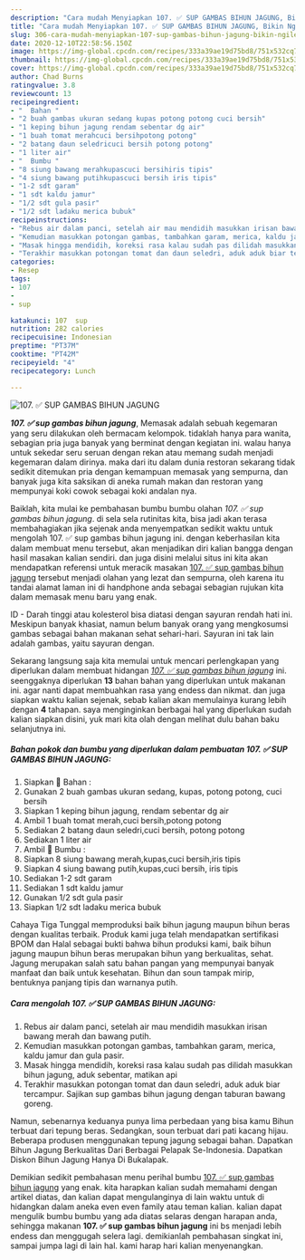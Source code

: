 ```yaml
---
description: "Cara mudah Menyiapkan 107. ✅ SUP GAMBAS BIHUN JAGUNG, Bikin Ngiler"
title: "Cara mudah Menyiapkan 107. ✅ SUP GAMBAS BIHUN JAGUNG, Bikin Ngiler"
slug: 306-cara-mudah-menyiapkan-107-sup-gambas-bihun-jagung-bikin-ngiler
date: 2020-12-10T22:58:56.150Z
image: https://img-global.cpcdn.com/recipes/333a39ae19d75bd8/751x532cq70/107-✅-sup-gambas-bihun-jagung-foto-resep-utama.jpg
thumbnail: https://img-global.cpcdn.com/recipes/333a39ae19d75bd8/751x532cq70/107-✅-sup-gambas-bihun-jagung-foto-resep-utama.jpg
cover: https://img-global.cpcdn.com/recipes/333a39ae19d75bd8/751x532cq70/107-✅-sup-gambas-bihun-jagung-foto-resep-utama.jpg
author: Chad Burns
ratingvalue: 3.8
reviewcount: 13
recipeingredient:
- "  Bahan "
- "2 buah gambas ukuran sedang kupas potong potong cuci bersih"
- "1 keping bihun jagung rendam sebentar dg air"
- "1 buah tomat merahcuci bersihpotong potong"
- "2 batang daun seledricuci bersih potong potong"
- "1 liter air"
- "  Bumbu "
- "8 siung bawang merahkupascuci bersihiris tipis"
- "4 siung bawang putihkupascuci bersih iris tipis"
- "1-2 sdt garam"
- "1 sdt kaldu jamur"
- "1/2 sdt gula pasir"
- "1/2 sdt ladaku merica bubuk"
recipeinstructions:
- "Rebus air dalam panci, setelah air mau mendidih masukkan irisan bawang merah dan bawang putih."
- "Kemudian masukkan potongan gambas, tambahkan garam, merica, kaldu jamur dan gula pasir."
- "Masak hingga mendidih, koreksi rasa kalau sudah pas dilidah masukkan bihun jagung, aduk sebentar, matikan api"
- "Terakhir masukkan potongan tomat dan daun seledri, aduk aduk biar tercampur. Sajikan sup gambas bihun jagung dengan taburan bawang goreng."
categories:
- Resep
tags:
- 107
- 
- sup

katakunci: 107  sup 
nutrition: 282 calories
recipecuisine: Indonesian
preptime: "PT37M"
cooktime: "PT42M"
recipeyield: "4"
recipecategory: Lunch

---
```



![107. ✅ SUP GAMBAS BIHUN JAGUNG](https://img-global.cpcdn.com/recipes/333a39ae19d75bd8/751x532cq70/107-✅-sup-gambas-bihun-jagung-foto-resep-utama.jpg)

<b><i>107. ✅ sup gambas bihun jagung</i></b>, Memasak adalah sebuah kegemaran yang seru dilakukan oleh bermacam kelompok. tidaklah hanya para wanita, sebagian pria juga banyak yang berminat dengan kegiatan ini. walau hanya untuk sekedar seru seruan dengan rekan atau memang sudah menjadi kegemaran dalam dirinya. maka dari itu dalam dunia restoran sekarang tidak sedikit ditemukan pria dengan kemampuan memasak yang sempurna, dan banyak juga kita saksikan di aneka rumah makan dan restoran yang mempunyai koki cowok sebagai koki andalan nya.

Baiklah, kita mulai ke pembahasan bumbu bumbu olahan <i>107. ✅ sup gambas bihun jagung</i>. di sela sela rutinitas kita, bisa jadi akan terasa membahagiakan jika sejenak anda menyempatkan sedikit waktu untuk mengolah 107. ✅ sup gambas bihun jagung ini. dengan keberhasilan kita dalam membuat menu tersebut, akan menjadikan diri kalian bangga dengan hasil masakan kalian sendiri. dan juga disini melalui situs ini kita akan mendapatkan referensi untuk meracik masakan <u>107. ✅ sup gambas bihun jagung</u> tersebut menjadi olahan yang lezat dan sempurna, oleh karena itu tandai alamat laman ini di handphone anda sebagai sebagian rujukan kita dalam memasak menu baru yang enak.

ID - Darah tinggi atau kolesterol bisa diatasi dengan sayuran rendah hati ini. Meskipun banyak khasiat, namun belum banyak orang yang mengkosumsi gambas sebagai bahan makanan sehat sehari-hari. Sayuran ini tak lain adalah gambas, yaitu sayuran dengan.


Sekarang langsung saja kita memulai untuk mencari perlengkapan yang diperlukan dalam membuat hidangan <u><i>107. ✅ sup gambas bihun jagung</i></u> ini. seenggaknya diperlukan <b>13</b> bahan bahan yang diperlukan untuk makanan ini. agar nanti dapat membuahkan rasa yang endess dan nikmat. dan juga siapkan waktu kalian sejenak, sebab kalian akan memulainya kurang lebih dengan <b>4</b> tahapan. saya menginginkan berbagai hal yang diperlukan sudah kalian siapkan disini, yuk mari kita olah dengan melihat dulu bahan baku selanjutnya ini.

<!--inarticleads1-->

##### Bahan pokok dan bumbu yang diperlukan dalam pembuatan 107. ✅ SUP GAMBAS BIHUN JAGUNG:

1. Siapkan  🌱 Bahan :
1. Gunakan 2 buah gambas ukuran sedang, kupas, potong potong, cuci bersih
1. Siapkan 1 keping bihun jagung, rendam sebentar dg air
1. Ambil 1 buah tomat merah,cuci bersih,potong potong
1. Sediakan 2 batang daun seledri,cuci bersih, potong potong
1. Sediakan 1 liter air
1. Ambil  🍅 Bumbu :
1. Siapkan 8 siung bawang merah,kupas,cuci bersih,iris tipis
1. Siapkan 4 siung bawang putih,kupas,cuci bersih, iris tipis
1. Sediakan 1-2 sdt garam
1. Sediakan 1 sdt kaldu jamur
1. Gunakan 1/2 sdt gula pasir
1. Siapkan 1/2 sdt ladaku merica bubuk


Cahaya Tiga Tunggal memproduksi baik bihun jagung maupun bihun beras dengan kualitas terbaik. Produk kami juga telah mendapatkan sertifikasi BPOM dan Halal sebagai bukti bahwa bihun produksi kami, baik bihun jagung maupun bihun beras merupakan bihun yang berkualitas, sehat. Jagung merupakan salah satu bahan pangan yang mempunyai banyak manfaat dan baik untuk kesehatan. Bihun dan soun tampak mirip, bentuknya panjang tipis dan warnanya putih. 

<!--inarticleads2-->

##### Cara mengolah 107. ✅ SUP GAMBAS BIHUN JAGUNG:

1. Rebus air dalam panci, setelah air mau mendidih masukkan irisan bawang merah dan bawang putih.
1. Kemudian masukkan potongan gambas, tambahkan garam, merica, kaldu jamur dan gula pasir.
1. Masak hingga mendidih, koreksi rasa kalau sudah pas dilidah masukkan bihun jagung, aduk sebentar, matikan api
1. Terakhir masukkan potongan tomat dan daun seledri, aduk aduk biar tercampur. Sajikan sup gambas bihun jagung dengan taburan bawang goreng.


Namun, sebenarnya keduanya punya lima perbedaan yang bisa kamu Bihun terbuat dari tepung beras. Sedangkan, soun terbuat dari pati kacang hijau. Beberapa produsen menggunakan tepung jagung sebagai bahan. Dapatkan Bihun Jagung Berkualitas Dari Berbagai Pelapak Se-Indonesia. Dapatkan Diskon Bihun Jagung Hanya Di Bukalapak. 

Demikian sedikit pembahasan menu perihal bumbu <u>107. ✅ sup gambas bihun jagung</u> yang enak. kita harapkan kalian sudah memahami dengan artikel diatas, dan kalian dapat mengulanginya di lain waktu untuk di hidangkan dalam aneka even even family atau teman kalian. kalian dapat mengulik bumbu bumbu yang ada diatas selaras dengan harapan anda, sehingga makanan <b>107. ✅ sup gambas bihun jagung</b> ini bs menjadi lebih endess dan menggugah selera lagi. demikianlah pembahasan singkat ini, sampai jumpa lagi di lain hal. kami harap hari kalian menyenangkan.
